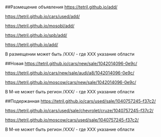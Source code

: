 ##Размещение объявления
https://tetril.github.io/add/

https://tetril.github.io/cars/used/add/

https://tetril.github.io/mosobl/add/

https://tetril.github.io/spb/add/

https://tetril.github.io/add/

В размещении может быть /ХХХ/ - где XXX указание области

##Новая
https://tetril.github.io/cars/new/sale/1042014096-0e9c/

https://tetril.github.io/cars/new/sale/audi/a8/1042014096-0e9c/

https://tetril.github.io/moscow/cars/new/sale/1042014096-0e9c/

В М-ке может быть регион /ХХХ/ - где XXX указание области

##Подержанная
https://tetril.github.io/cars/used/sale/1040757245-f37c2/

https://tetril.github.io/cars/used/sale/chevrolet/cruze/1040757245-f37c2/

https://tetril.github.io/moscow/cars/used/sale/1040757245-f37c2/

В М-ке может быть регион /ХХХ/ - где XXX указание области

